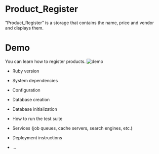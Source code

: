 # Product_Register

"Product_Register" is a storage that contains the name, price and vendor and displays them. 

# Demo

You can learn how to register products.
![demo](https://raw.github.com/wiki/ryoichiro3816/product-regi/images/water.gif)

* Ruby version

* System dependencies

* Configuration

* Database creation

* Database initialization

* How to run the test suite

* Services (job queues, cache servers, search engines, etc.)

* Deployment instructions

* ...
